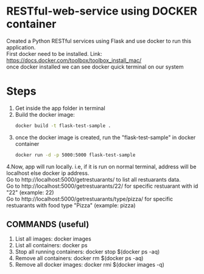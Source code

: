 # RESTful-web-service using DOCKER container

Created a Python RESTful services using Flask and use docker to run this application.                              
First docker need to be installed. Link: https://docs.docker.com/toolbox/toolbox_install_mac/                  
once docker installed we can see docker quick terminal on our system

# Steps
1. Get inside the app folder in terminal                          
2. Build the docker image:                                                    
      ```bash
      docker build -t flask-test-sample .
      ```
3. once the docker image is created, run the "flask-test-sample" in docker container                        
      ```bash
      docker run -d -p 5000:5000 flask-test-sample
      ```
4.Now, app will run locally. i.e, if it is run on normal terminal, address will be localhost else docker ip address.                   
  Go to http://localhost:5000/getrestuarants/  to list all restuarants data.                                   
  Go to http://localhost:5000/getrestuarants/22/ for specific restuarant with id "22" (example: 22)                        
  Go to http://localhost:5000/getrestuarants/type/pizza/ for specific restuarants with food type "Pizza" (example: pizza)            
  
## COMMANDS (useful)
1. List all images: docker images
2. List all containers: docker ps
3. Stop all running containers: docker stop $(docker ps -aq)
4. Remove all containers: docker rm $(docker ps -aq)                    
5. Remove all docker images: docker rmi $(docker images -q)

  

